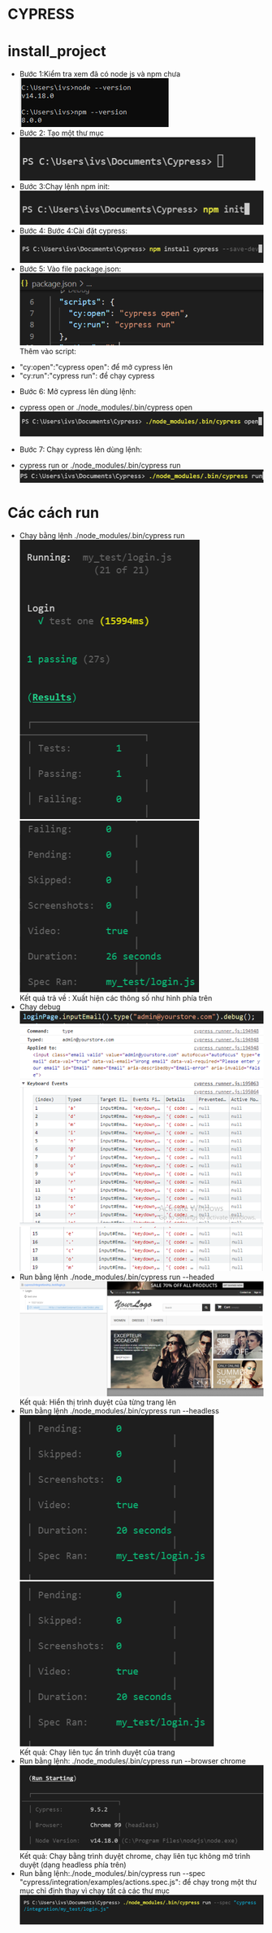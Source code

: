 # CYPRESS
# install_project
*  Bước 1:Kiểm tra xem đã có node js và npm chưa<br>
![](img/anh_8.png)<br>
* Bước 2: Tạo một thư mục<br>
![](img/anh_9.png)<br>
* Bước 3:Chạy lệnh npm init:<br>
![](img/anh_10.png)<br>
* Bước 4: Bước 4:Cài đặt cypress:<br>
![](img/anh_11.png)<br>
* Bước 5: Vào file package.json:<br>
![](img/anh_12.png)<br>
Thêm vào script: <br>
+   "cy:open":"cypress open": để mở cypress lên<br>
+   "cy:run":"cypress run": để chạy cypress <br>
* Bước 6: Mở cypress lên dùng lệnh:<br>
+   cypress open or ./node_modules/.bin/cypress open<br>
![](img/anh_14.png)<br>
* Bước 7: Chạy cypress lên dùng lệnh:
+    cypress run or ./node_modules/.bin/cypress run<br>
![](img/anh_15.png)<br>
# Các cách run <br>
* Chạy bằng lệnh ./node_modules/.bin/cypress run<br>
![](img/anh_3.png)<br>
![](img/anh_4.png)<br>
Kết quả trả về : Xuất hiện các thông số như hình phía trên<br>
* Chạy debug <br>
![](img/anh_17.png)
![](img/anh_18.png)
![](img/anh_19.png)
* Run bằng lệnh ./node_modules/.bin/cypress run --headed<br>
![](img/anh_5.png)<br>
Kết quả: Hiển thị trình duyệt của từng trang lên<br>
* Run bằng lệnh ./node_modules/.bin/cypress run --headless<br>
![](img/anh_6.png)<br>
![](img/anh_6.png)<br>
Kết quả: Chạy liên tục ẩn trình duyệt của trang<br>
* Run bằng lệnh: ./node_modules/.bin/cypress run --browser chrome
![](img/hinh_7.png)<br>
Kết quả: Chạy bằng trình duyệt chrome, chạy liên tục không mở trình duyệt (dạng headless phía trên)<br>
* Run bằng lệnh:./node_modules/.bin/cypress run --spec "cypress/integration/examples/actions.spec.js": để chạy trong một thư mục chỉ định thay vì chạy tất cả các thư mục<br>
![](img/anh_16.png)
